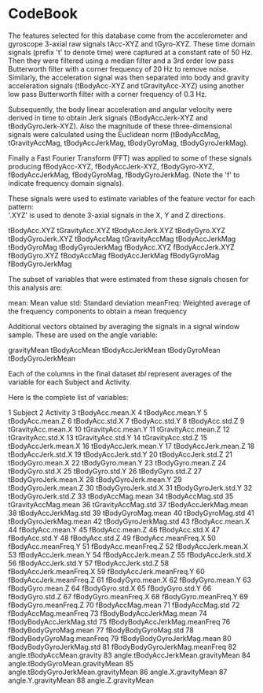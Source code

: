 # CodeBook

The features selected for this database come from the accelerometer and gyroscope 3-axial raw signals tAcc-XYZ and tGyro-XYZ. These time domain signals (prefix 't' to denote time) were captured at a constant rate of 50 Hz. Then they were filtered using a median filter and a 3rd order low pass Butterworth filter with a corner frequency of 20 Hz to remove noise. Similarly, the acceleration signal was then separated into body and gravity acceleration signals (tBodyAcc-XYZ and tGravityAcc-XYZ) using another low pass Butterworth filter with a corner frequency of 0.3 Hz. 

Subsequently, the body linear acceleration and angular velocity were derived in time to obtain Jerk signals (tBodyAccJerk-XYZ and tBodyGyroJerk-XYZ). Also the magnitude of these three-dimensional signals were calculated using the Euclidean norm (tBodyAccMag, tGravityAccMag, tBodyAccJerkMag, tBodyGyroMag, tBodyGyroJerkMag). 

Finally a Fast Fourier Transform (FFT) was applied to some of these signals producing fBodyAcc-XYZ, fBodyAccJerk-XYZ, fBodyGyro-XYZ, fBodyAccJerkMag, fBodyGyroMag, fBodyGyroJerkMag. (Note the 'f' to indicate frequency domain signals). 

These signals were used to estimate variables of the feature vector for each pattern:  
'.XYZ' is used to denote 3-axial signals in the X, Y and Z directions.

tBodyAcc.XYZ
tGravityAcc.XYZ
tBodyAccJerk.XYZ
tBodyGyro.XYZ
tBodyGyroJerk.XYZ
tBodyAccMag
tGravityAccMag
tBodyAccJerkMag
tBodyGyroMag
tBodyGyroJerkMag
fBodyAcc.XYZ
fBodyAccJerk.XYZ
fBodyGyro.XYZ
fBodyAccMag
fBodyAccJerkMag
fBodyGyroMag
fBodyGyroJerkMag

The subset of variables that were estimated from these signals chosen for this analysis are: 

mean: Mean value
std: Standard deviation
meanFreq: Weighted average of the frequency components to obtain a mean frequency

Additional vectors obtained by averaging the signals in a signal window sample. These are used on the angle variable:

gravityMean
tBodyAccMean
tBodyAccJerkMean
tBodyGyroMean
tBodyGyroJerkMean

Each of the columns in the final dataset *tbl* represent averages of the variable for each Subject and Activity.

Here is the complete list of variables:

1   Subject
2	Activity
3	tBodyAcc.mean.X
4	tBodyAcc.mean.Y
5	tBodyAcc.mean.Z
6	tBodyAcc.std.X
7	tBodyAcc.std.Y
8	tBodyAcc.std.Z
9	tGravityAcc.mean.X
10	tGravityAcc.mean.Y
11	tGravityAcc.mean.Z
12	tGravityAcc.std.X
13	tGravityAcc.std.Y
14	tGravityAcc.std.Z
15	tBodyAccJerk.mean.X
16	tBodyAccJerk.mean.Y
17	tBodyAccJerk.mean.Z
18	tBodyAccJerk.std.X
19	tBodyAccJerk.std.Y
20	tBodyAccJerk.std.Z
21	tBodyGyro.mean.X
22	tBodyGyro.mean.Y
23	tBodyGyro.mean.Z
24	tBodyGyro.std.X
25	tBodyGyro.std.Y
26	tBodyGyro.std.Z
27	tBodyGyroJerk.mean.X
28	tBodyGyroJerk.mean.Y
29	tBodyGyroJerk.mean.Z
30	tBodyGyroJerk.std.X
31	tBodyGyroJerk.std.Y
32	tBodyGyroJerk.std.Z
33	tBodyAccMag.mean
34	tBodyAccMag.std
35	tGravityAccMag.mean
36	tGravityAccMag.std
37	tBodyAccJerkMag.mean
38	tBodyAccJerkMag.std
39	tBodyGyroMag.mean
40	tBodyGyroMag.std
41	tBodyGyroJerkMag.mean
42	tBodyGyroJerkMag.std
43	fBodyAcc.mean.X
44	fBodyAcc.mean.Y
45	fBodyAcc.mean.Z
46	fBodyAcc.std.X
47	fBodyAcc.std.Y
48	fBodyAcc.std.Z
49	fBodyAcc.meanFreq.X
50	fBodyAcc.meanFreq.Y
51	fBodyAcc.meanFreq.Z
52	fBodyAccJerk.mean.X
53	fBodyAccJerk.mean.Y
54	fBodyAccJerk.mean.Z
55	fBodyAccJerk.std.X
56	fBodyAccJerk.std.Y
57	fBodyAccJerk.std.Z
58	fBodyAccJerk.meanFreq.X
59	fBodyAccJerk.meanFreq.Y
60	fBodyAccJerk.meanFreq.Z
61	fBodyGyro.mean.X
62	fBodyGyro.mean.Y
63	fBodyGyro.mean.Z
64	fBodyGyro.std.X
65	fBodyGyro.std.Y
66	fBodyGyro.std.Z
67	fBodyGyro.meanFreq.X
68	fBodyGyro.meanFreq.Y
69	fBodyGyro.meanFreq.Z
70	fBodyAccMag.mean
71	fBodyAccMag.std
72	fBodyAccMag.meanFreq
73	fBodyBodyAccJerkMag.mean
74	fBodyBodyAccJerkMag.std
75	fBodyBodyAccJerkMag.meanFreq
76	fBodyBodyGyroMag.mean
77	fBodyBodyGyroMag.std
78	fBodyBodyGyroMag.meanFreq
79	fBodyBodyGyroJerkMag.mean
80	fBodyBodyGyroJerkMag.std
81	fBodyBodyGyroJerkMag.meanFreq
82	angle.tBodyAccMean.gravity
83	angle.tBodyAccJerkMean.gravityMean
84	angle.tBodyGyroMean.gravityMean
85	angle.tBodyGyroJerkMean.gravityMean
86	angle.X.gravityMean
87	angle.Y.gravityMean
88	angle.Z.gravityMean